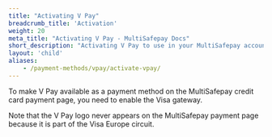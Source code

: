 ```yaml
---
title: "Activating V Pay"
breadcrumb_title: 'Activation'
weight: 20
meta_title: "Activating V Pay - MultiSafepay Docs"
short_description: "Activating V Pay to use in your MultiSafepay account"
layout: 'child'
aliases: 
    - /payment-methods/vpay/activate-vpay/
---
```


To make V Pay available as a payment method on the MultiSafepay credit card payment page, you need to enable the Visa gateway.

Note that the V Pay logo never appears on the MultiSafepay payment page because it is part of the Visa Europe circuit.
